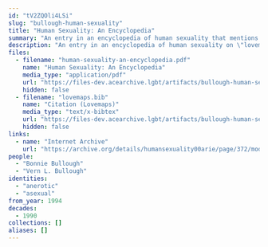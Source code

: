 ```yaml
---
id: "tV2ZQOli4LSi"
slug: "bullough-human-sexuality"
title: "Human Sexuality: An Encyclopedia"
summary: "An entry in an encyclopedia of human sexuality that mentions asexuality"
description: "An entry in an encyclopedia of human sexuality on \"lovemaps,\" which explains that a lovemap can be asexual or \"anerotic\""
files:
  - filename: "human-sexuality-an-encyclopedia.pdf"
    name: "Human Sexuality: An Encyclopedia"
    media_type: "application/pdf"
    url: "https://files-dev.acearchive.lgbt/artifacts/bullough-human-sexuality/human-sexuality-an-encyclopedia.pdf"
    hidden: false
  - filename: "lovemaps.bib"
    name: "Citation (Lovemaps)"
    media_type: "text/x-bibtex"
    url: "https://files-dev.acearchive.lgbt/artifacts/bullough-human-sexuality/lovemaps.bib"
    hidden: false
links:
  - name: "Internet Archive"
    url: "https://archive.org/details/humansexuality00arie/page/372/mode/2up"
people:
  - "Bonnie Bullough"
  - "Vern L. Bullough"
identities:
  - "anerotic"
  - "asexual"
from_year: 1994
decades:
  - 1990
collections: []
aliases: []
---
```

